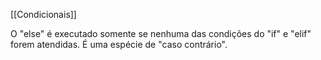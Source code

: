 [[Condicionais]]

O "else" é executado somente se nenhuma das condições do "if" e "elif" forem atendidas. É uma espécie de "caso contrário".